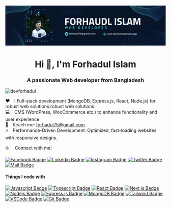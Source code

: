 ![logo](https://raw.githubusercontent.com/devforhadul/devforhadul/refs/heads/main/github_cover.png)
<h1 align="center">Hi 👋, I'm Forhadul Islam</h1>
<h3 align="center">A passionate Web developer from Bangladesh</h3>

<p align="left"> <img src="https://komarev.com/ghpvc/?username=devforhadul&label=Profile%20views&color=0e75b6&style=flat" alt="devforhadul" /> </p>

:hearts:&emsp;I Full-stack development (MongoDB, Express.js, React, Node.js) for robust web solutions.robust web solutions. <br/>
:computer:&emsp;CMS (WordPress, WooCommerce etc.) to enhance functionality and user experience. <br/>
:e-mail:&emsp;Reach me: forhadul75@gmail.com.<br/>
⚡&emsp;Performance-Driven Development: Optimized, fast-loading websites with responsive designs.

:coffee: &emsp;Connect with me!

[![Facebook Badge](https://img.shields.io/badge/Facebook-1877F2?style=for-the-badge&logo=facebook&logoColor=white)](https://www.facebook.com/forhadul75) [![Linkedin Badge](https://img.shields.io/badge/LinkedIn-0077B5?style=for-the-badge&logo=linkedin&logoColor=white)](https://www.linkedin.com/in/devforhadul/) [![Instagram Badge](https://img.shields.io/badge/Instagram-E4405F?style=for-the-badge&logo=instagram&logoColor=white)](https://www.instagram.com/fiforhadul/) [![Twitter Badge](https://img.shields.io/badge/Twitter-1DA1F2?style=for-the-badge&logo=twitter&logoColor=white)](https://x.com/forhadul75) [![Mail Badge](https://img.shields.io/badge/Gmail-D14836?style=for-the-badge&logo=gmail&logoColor=white)](mailto:forhadul75@gmail.com)


#### Things I code with

[![Javascript Badge](https://img.shields.io/badge/-Javascript-F0DB4F?style=for-the-badge&labelColor=black&logo=javascript&logoColor=F0DB4F)](#) [![Typescript Badge](https://img.shields.io/badge/-Typescript-007acc?style=for-the-badge&labelColor=black&logo=typescript&logoColor=007acc)](#) [![React Badge](https://img.shields.io/badge/-React-61DBFB?style=for-the-badge&labelColor=black&logo=react&logoColor=61DBFB)](#) [![Next.js Badge](https://img.shields.io/badge/next.js-000000?style=for-the-badge&logo=nextdotjs&logoColor=white)](#) [![Nodejs Badge](https://img.shields.io/badge/-Nodejs-3C873A?style=for-the-badge&labelColor=black&logo=node.js&logoColor=3C873A)](#) [![Express.js Badge](https://img.shields.io/badge/Express.js-000000?style=for-the-badge&logo=express&logoColor=white)](#) [![MongoDB Badge](https://img.shields.io/badge/MongoDB-4EA94B?style=for-the-badge&logo=mongodb&logoColor=white)](#) [![Tailwind Badge](https://img.shields.io/badge/Tailwind%20CSS-092749?style=for-the-badge&logo=tailwindcss&logoColor=06B6D4&labelColor=000000)](#) [![VSCode Badge](https://img.shields.io/badge/Visual_Studio-5C2D91?style=for-the-badge&logo=visual%20studio&logoColor=white)](#) [![Git Badge](https://img.shields.io/badge/Git-F05032?style=for-the-badge&logo=git&logoColor=white)](#)



